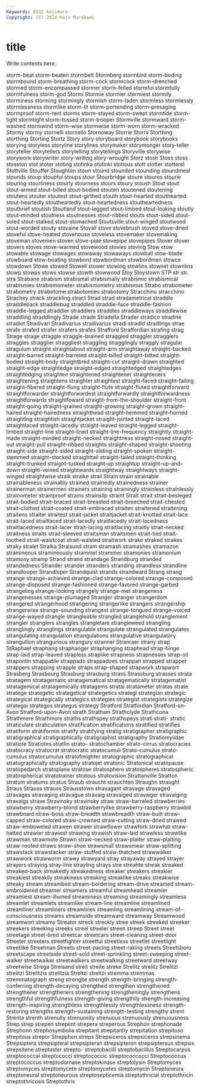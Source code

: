```yaml
---
Keywords: 8632 kojimura
Copyright: (C) 2024 Koji Murakami
---
```


# title

Write contents here.



storm-beat storm-beaten stormbelt Stormberg stormbird storm-boding stormbound storm-breathing
storm-cock stormcock storm-drenched stormed storm-encompassed stormer storm-felled stormful stormfully stormfulness
storm-god Stormi Stormie stormier stormiest stormily storminess storming stormingly stormish
storm-laden stormless stormlessly stormlessness stormlike storm-lit storm-portending storm-presaging stormproof storm-rent
storms storm-stayed storm-swept stormtide storm-tight stormtight storm-tossed storm-trooper Stormville stormward
storm-washed stormwind storm-wise stormwise storm-worn storm-wracked Stormy stormy stornelli stornello
Stornoway Storrie Storrs Storthing storthing Storting Stortz Story story storyboard
storybook storybooks storying storyless storyline storylines storymaker storymonger story-teller storyteller
storytellers storytelling storytellings Storyville storywise storywork storywriter story-writing story-wrought Storz
stosh Stoss stoss stosston stot stoter stoting stotinka stotinki stotious
stott stotter stotterel Stottville Stouffer Stoughton stoun stound stounded stounding
stoundmeal stounds stoup stoupful stoups stour Stourbridge stoure stoures stourie
stouring stourliness stourly stourness stours stoury stoush Stout stout stout-armed
stout-billed stout-bodied stouten stoutened stoutening stoutens stouter stoutest stout-girthed stouth
stout-hearted stouthearted stout-heartedly stoutheartedly stout-heartedness stoutheartedness stouthrief stoutish Stoutland stout-legged
stout-limbed stout-looking stoutly stout-minded stoutness stoutnesses stout-ribbed stouts stout-sided stout-soled
stout-stalked stout-stomached Stoutsville stout-winged stoutwood stout-worded stouty stovaine Stovall stove
stovebrush stoved stove-dried stoveful stove-heated stovehouse stoveless stovemaker stovemaking stoveman
stovemen stoven stove-pipe stovepipe stovepipes Stover stover stovers stoves stove-warmed
stovewood stovies stoving Stow stow stowable stowage stowages stowaway stowaways
stowball stow-blade stowboard stow-boating stowbord stowbordman stowbordmen stowce stowdown Stowe
stowed Stowell stower stowing stowlins stownet stownlins stowp stowps stows
stowse stowth stowwood Stoy Stoystown STP str str. stra Strabane
strabism strabismal strabismally strabismic strabismical strabismies strabismometer strabismometry strabismus Strabo
strabometer strabometry strabotome strabotomies strabotomy Stracchino stracchino Strachey strack strackling
stract Strad strad stradametrical straddle straddleback straddlebug straddled straddle-face straddle-fashion
straddle-legged straddler straddlers straddles straddleways straddlewise straddling straddlingly Strade strade
Stradella Strader stradico stradine stradiot Stradivari Stradivarius stradivarius stradl stradld
stradlings strae strafe strafed strafer strafers strafes Strafford Straffordian strafing
strag Strage strage straggle straggle-brained straggled straggler stragglers straggles stragglier
straggliest straggling stragglingly straggly stragular stragulum straight straightabout straight-arm straightaway
straight-backed straight-barred straight-barreled straight-billed straight-bitted straight-bodied straight-body straightbred straight-cut straight-drawn
straighted straight-edge straightedge straight-edged straightedged straightedges straightedging straighten straightened straightener
straighteners straightening straightens straighter straightest straight-faced straight-falling straight-fibered straight-flung straight-flute
straight-fluted straightforward straightforwarder straightforwardest straightforwardly straightforwardness straightforwards straightfoward straight-from-the-shoulder straight-front
straight-going straight-grained straight-growing straight-grown straight-haired straight-hairedness straighthead straight-hemmed straight-horned straighting
straightish straightjacket straight-jointed straight-laced straightlaced straight-lacedly straight-leaved straight-legged straight-limbed straight-line
straight-lined straight-line-frequency straightly straight-made straight-minded straight-necked straightness straight-nosed straight-out straight-pull
straight-ribbed straights straight-shaped straight-shooting straight-side straight-sided straight-sliding straight-spoken straight-stemmed straight-stocked
straighttail straight-tailed straight-thinking straight-trunked straight-tusked straight-up straightup straight-up-and-down straight-veined straightwards
straightway straightways straight-winged straightwise straik straike strail Strain strain strainable
strainableness strainably strained strainedly strainedness strainer strainerman strainermen strainers straining
strainingly strainless strainlessly strainometer strainproof strains strainslip straint Strait strait
strait-besieged strait-bodied strait-braced strait-breasted strait-breeched strait-chested strait-clothed strait-coated strait-embraced straiten
straitened straitening straitens straiter straitest strait-jacket straitjacket strait-knotted strait-lace strait-laced
straitlaced strait-lacedly straitlacedly strait-lacedness straitlacedness strait-lacer strait-lacing straitlacing straitly strait-necked
straitness straits strait-sleeved straitsman straitsmen strait-tied strait-toothed strait-waistcoat strait-waisted straitwork
strake straked strakes straky stralet Stralka Stralsund stram stramash stramashes
stramazon stramineous stramineously strammel strammer stramonies stramonium stramony stramp Strand
strand strandage Strandburg stranded strandedness Strander strander stranders stranding strandless
strandline strandlooper Strandloper Strandquist strands strandward Strang strang strange strange-achieved
strange-clad strange-colored strange-composed strange-disposed strange-fashioned strange-favored strange-garbed strangeling strange-looking strangely
strange-met strangeness strangenesses strange-plumaged Stranger stranger strangerdom strangered strangerhood strangering
strangerlike strangers strangership strangerwise strange-sounding strangest strange-tongued strange-voiced strange-wayed strangle
strangleable strangled stranglehold stranglement strangler stranglers strangles strangletare strangleweed strangling
stranglingly stranglings strangulable strangulate strangulated strangulates strangulating strangulation strangulations strangulative
strangulatory strangullion strangurious strangury stranner Stranraer strany strap StRaphael straphang
straphanger straphanging straphead strap-hinge strap-laid strap-leaved strapless straplike strapness strapnesses
strap-oil strapontin strappable strappado strappadoes strappan strapped strapper strappers strapping
strapple straps strap-shaped strapwork strapwort Strasberg Strasbourg Strasburg strasburg strass
Strassburg strasses strata stratagem stratagematic stratagematical stratagematically stratagematist stratagemical stratagemically
stratagems stratal stratameter stratas strate stratege strategetic strategetical strategetics strategi
strategian strategic strategical strategically strategics strategies strategist strategists strategize strategoi
strategos strategus strategy Stratford Stratfordian Stratford-on-Avon Stratford-upon-Avon strath Stratham Strathclyde
Strathcona Strathmere Strathmore straths strathspey strathspeys strati strati- stratic straticulate
straticulation stratification stratifications stratified stratifies stratiform stratiformis stratify stratifying stratig
stratigrapher stratigraphic stratigraphical stratigraphically stratigraphist stratigraphy Stratiomyiidae stratiote Stratiotes stratlin
strato- stratochamber strato-cirrus stratocracies stratocracy stratocrat stratocratic stratocumuli Strato-cumulus strato-cumulus
stratocumulus stratofreighter stratographic stratographical stratographically stratography stratojet stratonic Stratonical stratopause
stratopedarch stratoplane stratose stratosphere stratospheres stratospheric stratospherical stratotrainer stratous stratovision
Strattanville Stratton stratum stratums stratus Straub straucht strauchten Straughn straught
Straus Strauss strauss Strausstown stravagant stravage stravaged stravages stravaging stravague
stravaig stravaiged stravaiger stravaiging stravaigs strave Stravinsky stravinsky straw straw-barreled
strawberries strawberry strawberry-blond strawberrylike strawberry-raspberry strawbill strawboard straw-boss straw-breadth strawbreadth
straw-built straw-capped straw-colored straw-crowned straw-cutting straw-dried strawed straw-emboweled strawen strawer
strawflower strawfork strawhat straw-hatted strawier strawiest strawing strawish straw-laid strawless
strawlike strawman strawmote Strawn straw-necked straw-plaiter straw-plaiting straw-roofed straws straw-shoe
strawsmall strawsmear straw-splitting strawstack strawstacker straw-stuffed straw-thatched strawwalker strawwork strawworm
strawy strawyard stray strayaway strayed strayer strayers straying stray-line strayling
strays stre streahte streak streaked streaked-back streakedly streakedness streaker streakers
streakier streakiest streakily streakiness streaking streaklike streaks streakwise streaky stream
streambed stream-bordering stream-drive streamed stream-embroidered streamer streamers streamful streamhead streamier
streamiest stream-illumed streaminess streaming streamingly streamless streamlet streamlets streamlike stream-line
streamline streamlined streamliner streamliners streamlines streamling streamlining stream-of-consciousness streams streamside
streamward streamway Streamwood streamwort streamy Streator streck streckly stree streek
streeked streeker streekers streeking streeks streel streeler streen streep Street
street streetage street-bred streetcar streetcars street-cleaning street-door Streeter streeters streetfighter
streetful streetless streetlet streetlight streetlike Streetman Streeto street-pacing street-raking streets
Streetsboro streetscape streetside street-sold street-sprinkling street-sweeping street-walker streetwalker streetwalkers streetwalking
streetward streetway streetwise Strega Streisand streit streite streke Strelitz strelitz
Strelitzi strelitzi Strelitzia strelitzia Streltzi streltzi stremma stremmas stremmatograph streng
strengite strength strength-bringing strength-conferring strength-decaying strengthed strengthen strengthened strengthener strengtheners
strengthening strengtheningly strengthens strengthful strengthfulness strength-giving strengthily strength-increasing strength-inspiring strengthless
strengthlessly strengthlessness strength-restoring strengths strength-sustaining strength-testing strengthy strent Strenta strenth
strenuity strenuosity strenuous strenuously strenuousness Strep strep strepen strepent strepera
streperous Strephon strephonade Strephonn strephosymbolia strepitant strepitantly strepitation strepitoso strepitous
strepor Strepphon streps Strepsiceros strepsiceros strepsinema Strepsiptera strepsipteral strepsipteran strepsipteron
strepsipterous strepsis strepsitene streptaster strepto- streptobacilli streptobacillus Streptocarpus streptococcal streptococci
streptococcic streptococcocci Streptococcus streptococcus streptodornase streptokinase streptolysin Streptomyces streptomyces streptomycete
streptomycetes streptomycin Streptoneura streptoneural streptoneurous streptosepticemia streptothricial streptothricin streptothricosis Streptothrix
